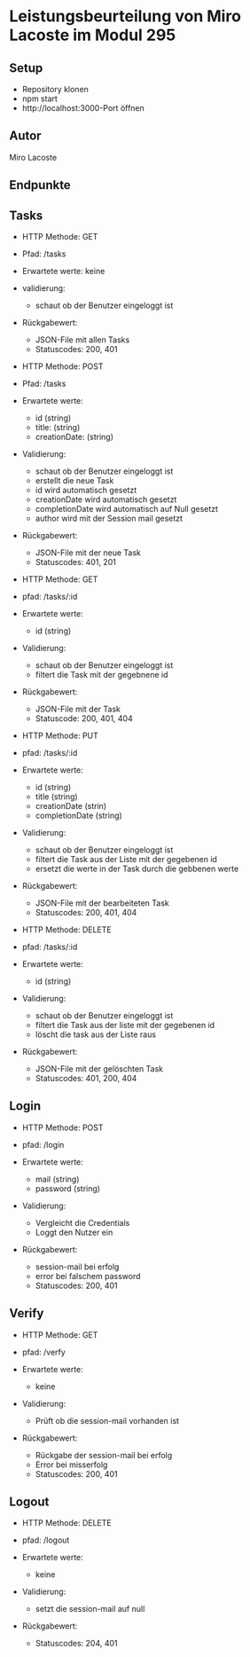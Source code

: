 # Leistungsbeurteilung von Miro Lacoste im Modul 295

## Setup
- Repository klonen
- npm start
- http://localhost:3000-Port öffnen

## Autor
Miro Lacoste


## Endpunkte

## Tasks

- HTTP Methode: GET
- Pfad: /tasks
- Erwartete werte: keine

- validierung:
    - schaut ob der Benutzer eingeloggt ist

- Rückgabewert:
    - JSON-File mit allen Tasks
    - Statuscodes: 200, 401

- HTTP Methode: POST
- Pfad: /tasks
- Erwartete werte:
    - id (string)
    - title: (string)
    - creationDate: (string)

- Validierung:
    - schaut ob der Benutzer eingeloggt ist
    - erstellt die neue Task
    - id wird automatisch gesetzt
    - creationDate wird automatisch gesetzt
    - completionDate wird automatisch auf Null gesetzt
    - author wird mit der Session mail gesetzt

- Rückgabewert:
    - JSON-File mit der neue Task
    - Statuscodes: 401, 201

- HTTP Methode: GET
- pfad: /tasks/:id
- Erwartete werte:
    - id (string)

- Validierung:
    - schaut ob der Benutzer eingeloggt ist
    - filtert die Task mit der gegebnene id

- Rückgabewert:
    - JSON-File mit der Task
    - Statuscode: 200, 401, 404

- HTTP Methode: PUT
- pfad: /tasks/:id
- Erwartete werte:
    - id (string)
    - title (string)
    - creationDate (strin)
    - completionDate (string)

- Validierung:
    - schaut ob der Benutzer eingeloggt ist
    - filtert die Task aus der Liste mit der gegebenen id
    - ersetzt die werte in der Task durch die gebbenen werte

- Rückgabewert:
    - JSON-File mit der bearbeiteten Task
    - Statuscodes: 200, 401, 404

- HTTP Methode: DELETE
- pfad: /tasks/:id
- Erwartete werte:
    - id (string)

- Validierung:
    - schaut ob der Benutzer eingeloggt ist
    - filtert die Task aus der liste mit der gegebenen id
    - löscht die task aus der Liste raus

- Rückgabewert:
    - JSON-File mit der gelöschten Task
    - Statuscodes: 401, 200, 404

## Login

- HTTP Methode: POST
- pfad: /login
- Erwartete werte:
    - mail (string)
    - password (string)

- Validierung:
    - Vergleicht die Credentials
    - Loggt den Nutzer ein

- Rückgabewert:
    - session-mail bei erfolg
    - error bei falschem password
    - Statuscodes: 200, 401

## Verify

- HTTP Methode: GET
- pfad: /verfy
- Erwartete werte:
    - keine

- Validierung:
    - Prüft ob die session-mail vorhanden ist

- Rückgabewert:
    - Rückgabe der session-mail bei erfolg
    - Error bei misserfolg
    - Statuscodes: 200, 401

## Logout

- HTTP Methode: DELETE
- pfad: /logout
- Erwartete werte:
    - keine

- Validierung:
    - setzt die session-mail auf null

- Rückgabewert:
    - Statuscodes: 204, 401